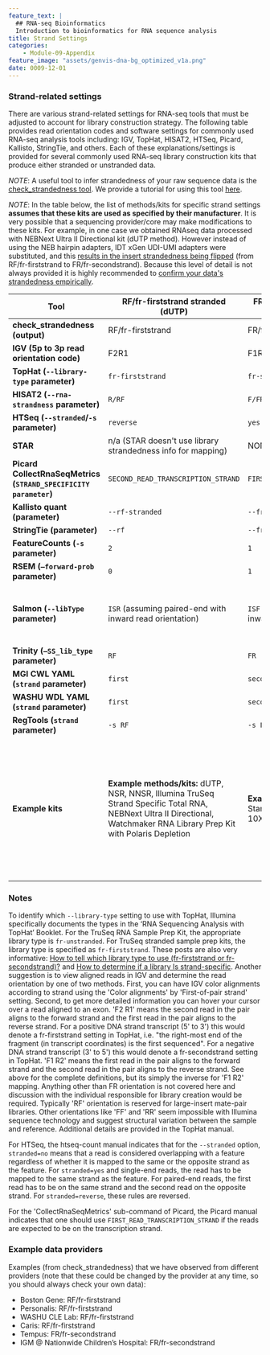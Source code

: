 ```yaml
---
feature_text: |
  ## RNA-seq Bioinformatics
  Introduction to bioinformatics for RNA sequence analysis
title: Strand Settings
categories:
    - Module-09-Appendix
feature_image: "assets/genvis-dna-bg_optimized_v1a.png"
date: 0009-12-01
---
```


### Strand-related settings

There are various strand-related settings for RNA-seq tools that must be adjusted to account for library construction strategy. The following table provides read orientation codes and software settings for commonly used RNA-seq analysis tools including: IGV, TopHat, HISAT2, HTSeq, Picard, Kallisto, StringTie, and others. Each of these explanations/settings is provided for several commonly used RNA-seq library construction kits that produce either stranded or unstranded data.

*NOTE*: A useful tool to infer strandedness of your raw sequence data is the [check_strandedness tool](https://github.com/betsig/how_are_we_stranded_here). We provide a tutorial for using this tool [here](/module-01-inputs/0001/05/01/RNAseq_Data/#determining-the-strandedness-of-rna-seq-data).

*NOTE*: In the table below, the list of methods/kits for specific strand settings **assumes that these kits are used as specified by their manufacturer**. It is very possible that a sequencing provider/core may make modifications to these kits. For example, in one case we obtained RNAseq data processed with NEBNext Ultra II Directional kit (dUTP method). However instead of using the NEB hairpin adapters, IDT xGen UDI-UMI adapters were substituted, and this [results in the insert strandedness being flipped](https://www.idtdna.com/pages/support/faqs/can-the-xgen-unique-dual-index-umi-adapters-be-used-for-rna-seq) (from RF/fr-firststrand to FR/fr-secondstrand). Because this level of detail is not always provided it is highly recommended to [confirm your data's strandedness empirically](https://github.com/betsig/how_are_we_stranded_here).  

| **Tool**                                                         | **RF/fr-firststrand stranded (dUTP)**                           | **FR/fr-secondstrand stranded (Ligation)**               | **Unstranded**                                          |
|------------------------------------------------------------------|-----------------------------------------------------------------|----------------------------------------------------------|---------------------------------------------------------|
| **check_strandedness (output)**                                  | RF/fr-firststrand                                               | FR/fr-secondstrand                                       | unstranded                                              |
| **IGV (5p to 3p read orientation code)**                         | F2R1                                                            | F1R2                                                     | F2R1 or F1R2                                            |
| **TopHat (`--library-type` parameter)**                          | `fr-firststrand`                                                | `fr-secondstrand`                                        | `fr-unstranded`                                         |
| **HISAT2 (`--rna-strandness` parameter)**                        | `R/RF`                                                          | `F/FR`                                                   | NONE                                                    |
| **HTSeq (`--stranded`/`-s` parameter)**                          | `reverse`                                                       | `yes`                                                    | no                                                      |
| **STAR**                                                         | n/a (STAR doesn't use library strandedness info for mapping)    | NONE                                                     | NONE                                                    |
| **Picard CollectRnaSeqMetrics (`STRAND_SPECIFICITY parameter`)** | `SECOND_READ_TRANSCRIPTION_STRAND`                              | `FIRST_READ_TRANSCRIPTION_STRAND`                        | NONE                                                    |
| **Kallisto quant (parameter)**                                   | `--rf-stranded`                                                 | `--fr-stranded`                                          | NONE                                                    |
| **StringTie (parameter)**                                        | `--rf`                                                          | `--fr`                                                   | NONE                                                    |
| **FeatureCounts (`-s` parameter)**                               | `2`                                                             | `1`                                                      | `0`                                                     |
| **RSEM (`–forward-prob` parameter)**                             | `0`                                                             | `1`                                                      | `0.5`                                                   |
| **Salmon (`--libType` parameter)**                               | `ISR` (assuming paired-end with inward read orientation)        | `ISF` (assuming paired-end with inward read orientation) | `IU` (assuming paired-end with inward read orientation) |
| **Trinity (`–SS_lib_type` parameter)**                           | `RF`                                                            | `FR`                                                     | NONE                                                    |
| **MGI CWL YAML (`strand` parameter)**                            | `first`                                                         | `second`                                                 | NONE                                                    |
| **WASHU WDL YAML (`strand` parameter)**                          | `first`                                                         | `second`                                                 | `unstranded`                                            |
| **RegTools (`strand` parameter)**                                | `-s RF`                                                          | `-s FR`                                                   | `-s XS`                                                  |
| **Example kits**                                                 | **Example methods/kits:** dUTP, NSR, NNSR, Illumina TruSeq Strand Specific Total RNA, NEBNext Ultra II Directional, Watchmaker RNA Library Prep Kit with Polaris Depletion | **Example methods/kits:** Ligation, Standard SOLiD, NuGEN Encore, 10X 5’ scRNA data    | **Example kits/data:** Standard Illumina, NuGEN OvationV2, SMARTer universal low input RNA kit (TaKara), GDC normalized TCGA data           |

### Notes

To identify which `--library-type` setting to use with TopHat, Illumina specifically documents the types in the ‘RNA Sequencing Analysis with TopHat’ Booklet. For the TruSeq RNA Sample Prep Kit, the appropriate library type is `fr-unstranded`. For TruSeq stranded sample prep kits, the library type is specified as `fr-firststrand`. These posts are also very informative: [How to tell which library type to use (fr-firststrand or fr-secondstrand)?](https://onetipperday.blogspot.com/2012/07/how-to-tell-which-library-type-to-use.html) and [How to determine if a library Is strand-specific](https://www.biostars.org/p/56958/). Another suggestion is to view aligned reads in IGV and determine the read orientation by one of two methods. First, you can have IGV color alignments according to strand using the 'Color alignments' by 'First-of-pair strand' setting. Second, to get more detailed information you can hover your cursor over a read aligned to an exon. 'F2 R1' means the second read in the pair aligns to the forward strand and the first read in the pair aligns to the reverse strand. For a positive DNA strand transcript (5' to 3') this would denote a fr-firststrand setting in TopHat, i.e. "the right-most end of the fragment (in transcript coordinates) is the first sequenced". For a negative DNA strand transcript (3' to 5') this would denote a fr-secondstrand setting in TopHat. 'F1 R2' means the first read in the pair aligns to the forward strand and the second read in the pair aligns to the reverse strand. See above for the complete definitions, but its simply the inverse for 'F1 R2' mapping. Anything other than FR orientation is not covered here and discussion with the individual responsible for library creation would be required. Typically 'RF' orientation is reserved for large-insert mate-pair libraries. Other orientations like 'FF' and 'RR' seem impossible with Illumina sequence technology and suggest structural variation between the sample and reference. Additional details are provided in the TopHat manual.

For HTSeq, the htseq-count manual indicates that for the `--stranded` option, `stranded=no` means that a read is considered overlapping with a feature regardless of whether it is mapped to the same or the opposite strand as the feature. For `stranded=yes` and single-end reads, the read has to be mapped to the same strand as the feature. For paired-end reads, the first read has to be on the same strand and the second read on the opposite strand. For `stranded=reverse`, these rules are reversed.

For the 'CollectRnaSeqMetrics' sub-command of Picard, the Picard manual indicates that one should use `FIRST_READ_TRANSCRIPTION_STRAND` if the reads are expected to be on the transcription strand.

### Example data providers

Examples (from check_strandedness) that we have observed from different providers (note that these could be changed by the provider at any time, so you should always check your own data):

- Boston Gene: RF/fr-firststrand
- Personalis: RF/fr-firststrand
- WASHU CLE Lab: RF/fr-firststrand
- Caris: RF/fr-firststrand
- Tempus: FR/fr-secondstrand
- IGM @ Nationwide Children’s Hospital: FR/fr-secondstrand

